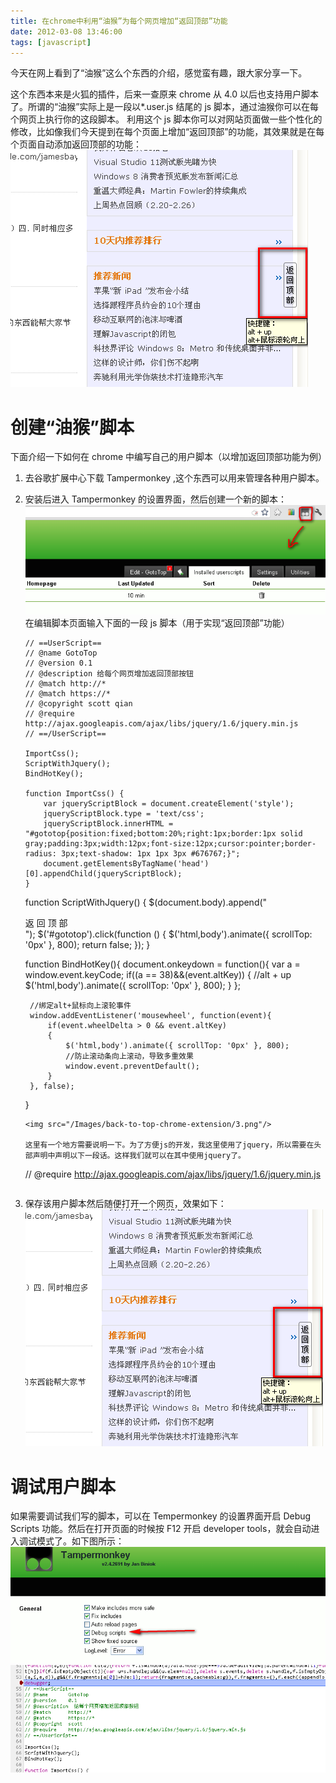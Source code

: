 ```yaml
---
title: 在chrome中利用“油猴”为每个网页增加“返回顶部”功能
date: 2012-03-08 13:46:00
tags: [javascript]
---
```


今天在网上看到了“油猴”这么个东西的介绍，感觉蛮有趣，跟大家分享一下。

这个东西本来是火狐的插件，后来一查原来 chrome 从 4.0 以后也支持用户脚本了。所谓的“油猴”实际上是一段以\*.user.js 结尾的 js 脚本，通过油猴你可以在每个网页上执行你的这段脚本。
利用这个 js 脚本你可以对网站页面做一些个性化的修改，比如像我们今天提到在每个页面上增加“返回顶部”的功能，其效果就是在每个页面自动添加返回顶部的功能：
<img src="/Images/back-to-top-chrome-extension/1.png"/>

# 创建“油猴”脚本

下面介绍一下如何在 chrome 中编写自己的用户脚本（以增加返回顶部功能为例）

1. 去谷歌扩展中心下载 Tampermonkey ,这个东西可以用来管理各种用户脚本。
2. 安装后进入 Tampermonkey 的设置界面，然后创建一个新的脚本：
   <img src="/Images/back-to-top-chrome-extension/2.png"/>  
   在编辑脚本页面输入下面的一段 js 脚本（用于实现“返回顶部”功能）

   ```
   // ==UserScript==
   // @name GotoTop
   // @version 0.1
   // @description 给每个网页增加返回顶部按钮
   // @match http://*
   // @match https://*
   // @copyright scott qian
   // @require http://ajax.googleapis.com/ajax/libs/jquery/1.6/jquery.min.js
   // ==/UserScript==

   ImportCss();
   ScriptWithJquery();
   BindHotKey();

   function ImportCss() {
       var jqueryScriptBlock = document.createElement('style');
       jqueryScriptBlock.type = 'text/css';
       jqueryScriptBlock.innerHTML = "#gototop{position:fixed;bottom:20%;right:1px;border:1px solid gray;padding:3px;width:12px;font-size:12px;cursor:pointer;border-radius: 3px;text-shadow: 1px 1px 3px #676767;}";
       document.getElementsByTagName('head')[0].appendChild(jqueryScriptBlock);
   }
   ```


    function ScriptWithJquery() {
         $(document.body).append("<div id='gototop' title='快捷键： alt + up alt+鼠标滚轮向上'> 返 回 顶 部 </div>");
         $('#gototop').click(function () { $('html,body').animate({ scrollTop: '0px' }, 800); return false; });
    }

    function BindHotKey(){
        document.onkeydown = function(){
            var a = window.event.keyCode;
            if((a == 38)&&(event.altKey))
            {
                //alt + up
                $('html,body').animate({ scrollTop: '0px' }, 800);
            }
        };

        //绑定alt+鼠标向上滚轮事件
        window.addEventListener('mousewheel', function(event){
            if(event.wheelDelta > 0 && event.altKey)
            {
                $('html,body').animate({ scrollTop: '0px' }, 800);
                //防止滚动条向上滚动，导致多重效果
                window.event.preventDefault();
            }
        }, false);
    }
    ```
    <img src="/Images/back-to-top-chrome-extension/3.png"/>

    这里有一个地方需要说明一下。为了方便js的开发，我这里使用了jquery，所以需要在头部声明中声明以下一段话。这样我们就可以在其中使用jquery了。
    ```
    // @require http://ajax.googleapis.com/ajax/libs/jquery/1.6/jquery.min.js
    ```

3. 保存该用户脚本然后随便打开一个网页，效果如下：
   <img src="/Images/back-to-top-chrome-extension/4.png"/>

# 调试用户脚本

如果需要调试我们写的脚本，可以在 Tempermonkey 的设置界面开启 Debug Scripts 功能。然后在打开页面的时候按 F12 开启 developer tools，就会自动进入调试模式了。如下图所示：
<img src="/Images/back-to-top-chrome-extension/5.png"/>  
<img src="/Images/back-to-top-chrome-extension/6.png"/>
